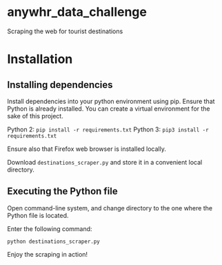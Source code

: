 # anywhr_data_challenge
Scraping the web for tourist destinations

# Installation

## Installing dependencies

Install dependencies into your python environment using pip. Ensure that Python is already installed. You can create a virtual environment for the sake of this project.

Python 2: `pip install -r requirements.txt` 
Python 3:  `pip3 install -r requirements.txt`

Ensure also that Firefox web browser is installed locally. 

Download `destinations_scraper.py` and store it in a convenient local directory.

## Executing the Python file

Open command-line system, and change directory to the one where the Python file is located.

Enter the following command:

`python destinations_scraper.py`

Enjoy the scraping in action!
